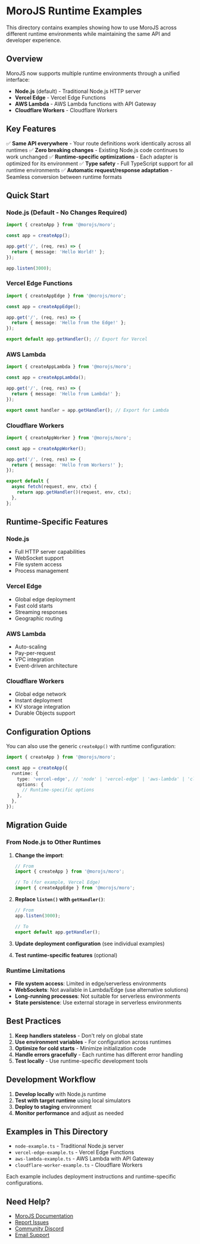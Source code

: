 # MoroJS Runtime Examples

This directory contains examples showing how to use MoroJS across different runtime environments while maintaining the same API and developer experience.

## Overview

MoroJS now supports multiple runtime environments through a unified interface:

- **Node.js** (default) - Traditional Node.js HTTP server
- **Vercel Edge** - Vercel Edge Functions
- **AWS Lambda** - AWS Lambda functions with API Gateway
- **Cloudflare Workers** - Cloudflare Workers

## Key Features

✅ **Same API everywhere** - Your route definitions work identically across all runtimes
✅ **Zero breaking changes** - Existing Node.js code continues to work unchanged
✅ **Runtime-specific optimizations** - Each adapter is optimized for its environment
✅ **Type safety** - Full TypeScript support for all runtime environments
✅ **Automatic request/response adaptation** - Seamless conversion between runtime formats

## Quick Start

### Node.js (Default - No Changes Required)

```typescript
import { createApp } from '@morojs/moro';

const app = createApp();

app.get('/', (req, res) => {
  return { message: 'Hello World!' };
});

app.listen(3000);
```

### Vercel Edge Functions

```typescript
import { createAppEdge } from '@morojs/moro';

const app = createAppEdge();

app.get('/', (req, res) => {
  return { message: 'Hello from the Edge!' };
});

export default app.getHandler(); // Export for Vercel
```

### AWS Lambda

```typescript
import { createAppLambda } from '@morojs/moro';

const app = createAppLambda();

app.get('/', (req, res) => {
  return { message: 'Hello from Lambda!' };
});

export const handler = app.getHandler(); // Export for Lambda
```

### Cloudflare Workers

```typescript
import { createAppWorker } from '@morojs/moro';

const app = createAppWorker();

app.get('/', (req, res) => {
  return { message: 'Hello from Workers!' };
});

export default {
  async fetch(request, env, ctx) {
    return app.getHandler()(request, env, ctx);
  },
};
```

## Runtime-Specific Features

### Node.js

- Full HTTP server capabilities
- WebSocket support
- File system access
- Process management

### Vercel Edge

- Global edge deployment
- Fast cold starts
- Streaming responses
- Geographic routing

### AWS Lambda

- Auto-scaling
- Pay-per-request
- VPC integration
- Event-driven architecture

### Cloudflare Workers

- Global edge network
- Instant deployment
- KV storage integration
- Durable Objects support

## Configuration Options

You can also use the generic `createApp()` with runtime configuration:

```typescript
import { createApp } from '@morojs/moro';

const app = createApp({
  runtime: {
    type: 'vercel-edge', // 'node' | 'vercel-edge' | 'aws-lambda' | 'cloudflare-workers'
    options: {
      // Runtime-specific options
    },
  },
});
```

## Migration Guide

### From Node.js to Other Runtimes

1. **Change the import**:

   ```typescript
   // From
   import { createApp } from '@morojs/moro';

   // To (for example, Vercel Edge)
   import { createAppEdge } from '@morojs/moro';
   ```

2. **Replace `listen()` with `getHandler()`**:

   ```typescript
   // From
   app.listen(3000);

   // To
   export default app.getHandler();
   ```

3. **Update deployment configuration** (see individual examples)

4. **Test runtime-specific features** (optional)

### Runtime Limitations

- **File system access**: Limited in edge/serverless environments
- **WebSockets**: Not available in Lambda/Edge (use alternative solutions)
- **Long-running processes**: Not suitable for serverless environments
- **State persistence**: Use external storage in serverless environments

## Best Practices

1. **Keep handlers stateless** - Don't rely on global state
2. **Use environment variables** - For configuration across runtimes
3. **Optimize for cold starts** - Minimize initialization code
4. **Handle errors gracefully** - Each runtime has different error handling
5. **Test locally** - Use runtime-specific development tools

## Development Workflow

1. **Develop locally** with Node.js runtime
2. **Test with target runtime** using local simulators
3. **Deploy to staging** environment
4. **Monitor performance** and adjust as needed

## Examples in This Directory

- `node-example.ts` - Traditional Node.js server
- `vercel-edge-example.ts` - Vercel Edge Functions
- `aws-lambda-example.ts` - AWS Lambda with API Gateway
- `cloudflare-worker-example.ts` - Cloudflare Workers

Each example includes deployment instructions and runtime-specific configurations.

## Need Help?

- [MoroJS Documentation](https://morojs.com)
- [Report Issues](https://github.com/morojs/moro/issues)
- [Community Discord](https://discord.gg/morojs)
- [Email Support](mailto:support@morojs.com)
